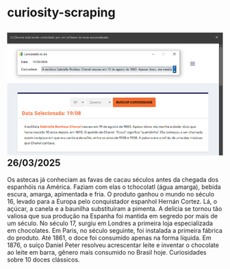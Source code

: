 # curiosity-scraping
![Budget](./execucao.png)
26/03/2025
-
Os astecas já conheciam as favas de cacau séculos antes da chegada dos espanhóis na América. Faziam com elas o tchocolatl (água amarga), bebida escura, amarga, apimentada e fria. O produto ganhou o mundo no século 16, levado para a Europa pelo conquistador espanhol Hernán Cortez. Lá, o açúcar, a canela e a baunilha substituíram a pimenta. A delícia se tornou tão valiosa que sua produção na Espanha foi mantida em segredo por mais de um século. No século 17, surgiu em Londres a primeira loja especializada em chocolates. Em Paris, no século seguinte, foi instalada a primeira fábrica do produto. Até 1861, o doce foi consumido apenas na forma líquida. Em 1876, o suíço Daniel Peter resolveu acrescentar leite e inventar o chocolate ao leite em barra, gênero mais consumido no Brasil hoje. Curiosidades sobre 10 doces clássicos.
